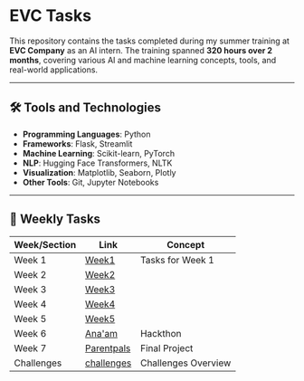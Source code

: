 # EVC Tasks

This repository contains the tasks completed during my summer training at **EVC Company** as an AI intern. The training spanned **320 hours over 2 months**, covering various AI and machine learning concepts, tools, and real-world applications.

---

## 🛠 Tools and Technologies

- **Programming Languages**: Python  
- **Frameworks**: Flask, Streamlit  
- **Machine Learning**: Scikit-learn, PyTorch  
- **NLP**: Hugging Face Transformers, NLTK  
- **Visualization**: Matplotlib, Seaborn, Plotly  
- **Other Tools**: Git, Jupyter Notebooks

---

## 📅 Weekly Tasks


| Week/Section | Link | Concept        |
|--------------|------|-------------------------|
| Week 1       | [Week1](./Week1) | Tasks for Week 1      |
| Week 2       | [Week2](./Week2) |
| Week 3       | [Week3](./Week3) |
| Week 4       | [Week4](./Week4) |
| Week 5       | [Week5](./Week5) |
| Week 6       | [Ana'am](https://github.com/Buushra1dm/sheep_detection) | Hackthon      |
| Week 7       | [Parentpals](https://github.com/Buushra1dm/Parentpals-Autism-Community) | Final Project    |
| Challenges   | [challenges](./challenges) | Challenges Overview |


